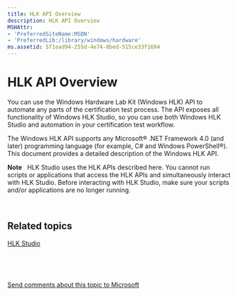 ```yaml
---
title: HLK API Overview
description: HLK API Overview
MSHAttr:
- 'PreferredSiteName:MSDN'
- 'PreferredLib:/library/windows/hardware'
ms.assetid: 5f1ead94-255d-4e74-8bed-515ce33f1694
---
```


# HLK API Overview


You can use the Windows Hardware Lab Kit (Windows HLK) API to automate any parts of the certification test process. The API exposes all functionality of Windows HLK Studio, so you can use both Windows HLK Studio and automation in your certification test workflow.

The Windows HLK API supports any Microsoft® .NET Framework 4.0 (and later) programming language (for example, C# and Windows PowerShell®). This document provides a detailed description of the Windows HLK API.

**Note**  
HLK Studio uses the HLK APIs described here. You cannot run scripts or applications that access the HLK APIs and simultaneously interact with HLK Studio. Before interacting with HLK Studio, make sure your scripts and/or applications are no longer running.

 

## <span id="related_topics"></span>Related topics


[HLK Studio](p_hlk.hlk_studio)

 

 

[Send comments about this topic to Microsoft](mailto:wsddocfb@microsoft.com?subject=Documentation%20feedback%20%5Bp_hlk_om\p_hlk%5D:%20HLK%20API%20Overview%20%20RELEASE:%20%288/1/2017%29&body=%0A%0APRIVACY%20STATEMENT%0A%0AWe%20use%20your%20feedback%20to%20improve%20the%20documentation.%20We%20don't%20use%20your%20email%20address%20for%20any%20other%20purpose,%20and%20we'll%20remove%20your%20email%20address%20from%20our%20system%20after%20the%20issue%20that%20you're%20reporting%20is%20fixed.%20While%20we're%20working%20to%20fix%20this%20issue,%20we%20might%20send%20you%20an%20email%20message%20to%20ask%20for%20more%20info.%20Later,%20we%20might%20also%20send%20you%20an%20email%20message%20to%20let%20you%20know%20that%20we've%20addressed%20your%20feedback.%0A%0AFor%20more%20info%20about%20Microsoft's%20privacy%20policy,%20see%20http://privacy.microsoft.com/en-us/default.aspx. "Send comments about this topic to Microsoft")





